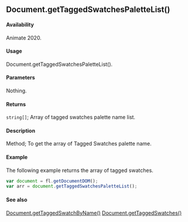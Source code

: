 ## Document.getTaggedSwatchesPaletteList()

#### Availability

Animate 2020.

#### Usage

Document.getTaggedSwatchesPaletteList().

#### Parameters

Nothing.

#### Returns

`string[]`; Array of tagged swatches palette name list.

#### Description

Method; To get the array of Tagged Swatches palette name.

#### Example

The following example returns the array of tagged swatches.

```javascript
var document = fl.getDocumentDOM();
var arr = document.getTaggedSwatchesPaletteList();
```

#### See also

[Document.getTaggedSwatchByName()](../Document_object/Document6062.md)
[Document.getTaggedSwatches()](../Document_object/Document6064.md)
